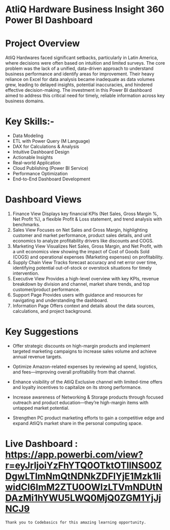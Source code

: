 # AtliQ Hardware  Business Insight 360 Power BI Dashboard

# Project Overview
AtliQ Hardwares faced significant setbacks, particularly in Latin America, where decisions were often based on intuition and limited surveys. The core problem was the lack of a unified, data-driven approach to understand business performance and identify areas for improvement. Their heavy reliance on Excel for data analysis became inadequate as data volumes grew, leading to delayed insights, potential inaccuracies, and hindered effective decision-making. The investment in this Power BI dashboard aimed to address this critical need for timely, reliable information across key business domains.

# Key Skills:-
  
 - Data Modeling
 - ETL with Power Query (M Language)
 - DAX for Calculations & Analysis
 - Intuitive Dashboard Design
 - Actionable Insights
 - Real-world Application
 - Cloud Publishing (Power BI Service)
 - Performance Optimization
 - End-to-End Dashboard Development

 # Dashboard Views
1)	Finance View
    Displays key financial KPIs (Net Sales, Gross Margin %, Net Profit %), a flexible Profit & Loss statement, and trend analysis with benchmarks.
2)	Sales View
  	Focuses on Net Sales and Gross Margin, highlighting customer and market performance, product sales details, and unit economics to analyze profitability drivers like discounts and COGS.
3)	Marketing View
  	Visualizes Net Sales, Gross Margin, and Net Profit, with a unit economics view showing the impact of Cost of Goods Sold (COGS) and operational expenses (Marketing expenses) on profitability.
4)	Supply Chain View
  	Tracks forecast accuracy and net error over time, identifying potential out-of-stock or overstock situations for timely intervention.
5)	Executive View
  	Provides a high-level overview with key KPIs, revenue breakdown by division and channel, market share trends, and top customer/product performance.
6)	Support Page
  	Provides users with guidance and resources for navigating and understanding the dashboard.
7)	Information Page
  	Offers context and details about the data sources, calculations, and project background.

# Key Suggestions

- Offer strategic discounts on high-margin products and implement targeted marketing campaigns to increase sales volume and achieve annual revenue targets.

- Optimize Amazon-related expenses by reviewing ad spend, logistics, and fees—improving overall profitability from that channel.

- Enhance visibility of the AtliQ Exclusive channel with limited-time offers and loyalty incentives to capitalize on its strong performance.

- Increase awareness of Networking & Storage products through focused outreach and product education—they’re high-margin items with untapped market potential.

- Strengthen PC product marketing efforts to gain a competitive edge and expand AtliQ’s market share in the personal computing space.

# Live Dashboard : https://app.powerbi.com/view?r=eyJrIjoiYzFhYTQ0OTktOTllNS00ZDgwLTlmNmQtNDNkZDFlYjE1Mzk1IiwidCI6ImM2ZTU0OWIzLTVmNDUtNDAzMi1hYWU5LWQ0MjQ0ZGM1YjJjNCJ9

	Thank you to Codebasics for this amazing learning opportunity.

